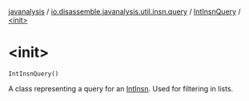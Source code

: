 [javanalysis](../../index.md) / [io.disassemble.javanalysis.util.insn.query](../index.md) / [IntInsnQuery](index.md) / [&lt;init&gt;](./-init-.md)

# &lt;init&gt;

`IntInsnQuery()`

A class representing a query for an [IntInsn](../../io.disassemble.javanalysis.insn/-int-insn/index.md).
Used for filtering in lists.

